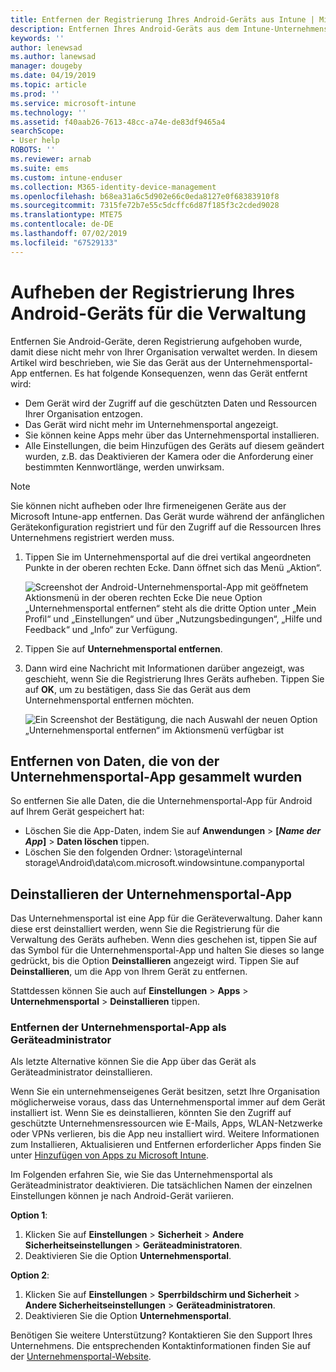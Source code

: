 ```yaml
---
title: Entfernen der Registrierung Ihres Android-Geräts aus Intune | Microsoft-Dokumentation
description: Entfernen Ihres Android-Geräts aus dem Intune-Unternehmensportal
keywords: ''
author: lenewsad
ms.author: lanewsad
manager: dougeby
ms.date: 04/19/2019
ms.topic: article
ms.prod: ''
ms.service: microsoft-intune
ms.technology: ''
ms.assetid: f40aab26-7613-48cc-a74e-de83df9465a4
searchScope:
- User help
ROBOTS: ''
ms.reviewer: arnab
ms.suite: ems
ms.custom: intune-enduser
ms.collection: M365-identity-device-management
ms.openlocfilehash: b68ea31a6c5d902e66c0eda8127e0f68383910f8
ms.sourcegitcommit: 7315fe72b7e55c5dcffc6d87f185f3c2cded9028
ms.translationtype: MTE75
ms.contentlocale: de-DE
ms.lasthandoff: 07/02/2019
ms.locfileid: "67529133"
---
```

# <a name="unenroll-your-android-device-from-management"></a>Aufheben der Registrierung Ihres Android-Geräts für die Verwaltung  

Entfernen Sie Android-Geräte, deren Registrierung aufgehoben wurde, damit diese nicht mehr von Ihrer Organisation verwaltet werden. In diesem Artikel wird beschrieben, wie Sie das Gerät aus der Unternehmensportal-App entfernen. Es hat folgende Konsequenzen, wenn das Gerät entfernt wird:  

* Dem Gerät wird der Zugriff auf die geschützten Daten und Ressourcen Ihrer Organisation entzogen.
* Das Gerät wird nicht mehr im Unternehmensportal angezeigt.
* Sie können keine Apps mehr über das Unternehmensportal installieren.
* Alle Einstellungen, die beim Hinzufügen des Geräts auf diesem geändert wurden, z.B. das Deaktivieren der Kamera oder die Anforderung einer bestimmten Kennwortlänge, werden unwirksam.  

> [!NOTE]
> Sie können nicht aufheben oder Ihre firmeneigenen Geräte aus der Microsoft Intune-app entfernen. Das Gerät wurde während der anfänglichen Gerätekonfiguration registriert und für den Zugriff auf die Ressourcen Ihres Unternehmens registriert werden muss.  

1. Tippen Sie im Unternehmensportal auf die drei vertikal angeordneten Punkte in der oberen rechten Ecke. Dann öffnet sich das Menü „Aktion“.

   ![Screenshot der Android-Unternehmensportal-App mit geöffnetem Aktionsmenü in der oberen rechten Ecke Die neue Option „Unternehmensportal entfernen“ steht als die dritte Option unter „Mein Profil“ und „Einstellungen“ und über „Nutzungsbedingungen“, „Hilfe und Feedback“ und „Info“ zur Verfügung.](./media/android_remove_cp_menu_action_after_1705.png)

2. Tippen Sie auf **Unternehmensportal entfernen**.  

3. Dann wird eine Nachricht mit Informationen darüber angezeigt, was geschieht, wenn Sie die Registrierung Ihres Geräts aufheben. Tippen Sie auf **OK**, um zu bestätigen, dass Sie das Gerät aus dem Unternehmensportal entfernen möchten.

   ![Ein Screenshot der Bestätigung, die nach Auswahl der neuen Option „Unternehmensportal entfernen“ im Aktionsmenü verfügbar ist](./media/android_remove_cp_menu_confirmation_after_1705.png)

## <a name="remove-data-collected-by-the-company-portal-app"></a>Entfernen von Daten, die von der Unternehmensportal-App gesammelt wurden  

So entfernen Sie alle Daten, die die Unternehmensportal-App für Android auf Ihrem Gerät gespeichert hat:

- Löschen Sie die App-Daten, indem Sie auf **Anwendungen** > **[*Name der App*]**  > **Daten löschen** tippen.
- Löschen Sie den folgenden Ordner: \storage\internal storage\Android\data\com.microsoft.windowsintune.companyportal

## <a name="uninstall-the-company-portal-app"></a>Deinstallieren der Unternehmensportal-App  
Das Unternehmensportal ist eine App für die Geräteverwaltung. Daher kann diese erst deinstalliert werden, wenn Sie die Registrierung für die Verwaltung des Geräts aufheben. Wenn dies geschehen ist, tippen Sie auf das Symbol für die Unternehmensportal-App und halten Sie dieses so lange gedrückt, bis die Option **Deinstallieren** angezeigt wird. Tippen Sie auf **Deinstallieren**, um die App von Ihrem Gerät zu entfernen.  

Stattdessen können Sie auch auf **Einstellungen** > **Apps** > **Unternehmensportal** > **Deinstallieren** tippen.  

### <a name="remove-the-company-portal-app-as-a-device-administrator"></a>Entfernen der Unternehmensportal-App als Geräteadministrator  
Als letzte Alternative können Sie die App über das Gerät als Geräteadministrator deinstallieren.  

Wenn Sie ein unternehmenseigenes Gerät besitzen, setzt Ihre Organisation möglicherweise voraus, dass das Unternehmensportal immer auf dem Gerät installiert ist. Wenn Sie es deinstallieren, könnten Sie den Zugriff auf geschützte Unternehmensressourcen wie E-Mails, Apps, WLAN-Netzwerke oder VPNs verlieren, bis die App neu installiert wird. Weitere Informationen zum Installieren, Aktualisieren und Entfernen erforderlicher Apps finden Sie unter [Hinzufügen von Apps zu Microsoft Intune](https://docs.microsoft.com/intune/apps-add#apps-that-are-added-automatically-by-intune).  

Im Folgenden erfahren Sie, wie Sie das Unternehmensportal als Geräteadministrator deaktivieren. Die tatsächlichen Namen der einzelnen Einstellungen können je nach Android-Gerät variieren.  

**Option 1**:  
1. Klicken Sie auf **Einstellungen** > **Sicherheit** > **Andere Sicherheitseinstellungen** > **Geräteadministratoren**.  
2. Deaktivieren Sie die Option **Unternehmensportal**.  

**Option 2**:  
1. Klicken Sie auf **Einstellungen** > **Sperrbildschirm und Sicherheit** > **Andere Sicherheitseinstellungen** > **Geräteadministratoren**.  
2. Deaktivieren Sie die Option **Unternehmensportal**.    

Benötigen Sie weitere Unterstützung? Kontaktieren Sie den Support Ihres Unternehmens. Die entsprechenden Kontaktinformationen finden Sie auf der [Unternehmensportal-Website](https://go.microsoft.com/fwlink/?linkid=2010980).
